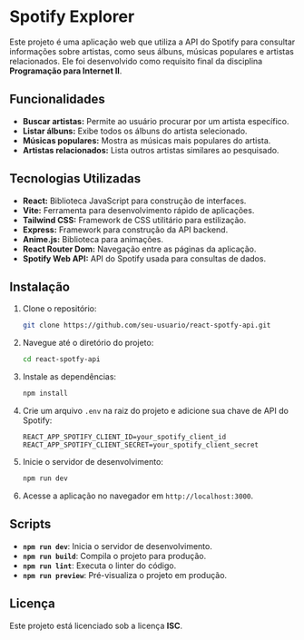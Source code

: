 # Spotify Explorer

Este projeto é uma aplicação web que utiliza a API do Spotify para consultar informações sobre artistas, como seus álbuns, músicas populares e artistas relacionados. Ele foi desenvolvido como requisito final da disciplina **Programação para Internet II**.

## Funcionalidades

- **Buscar artistas:** Permite ao usuário procurar por um artista específico.
- **Listar álbuns:** Exibe todos os álbuns do artista selecionado.
- **Músicas populares:** Mostra as músicas mais populares do artista.
- **Artistas relacionados:** Lista outros artistas similares ao pesquisado.

## Tecnologias Utilizadas

- **React:** Biblioteca JavaScript para construção de interfaces.
- **Vite:** Ferramenta para desenvolvimento rápido de aplicações.
- **Tailwind CSS:** Framework de CSS utilitário para estilização.
- **Express:** Framework para construção da API backend.
- **Anime.js:** Biblioteca para animações.
- **React Router Dom:** Navegação entre as páginas da aplicação.
- **Spotify Web API:** API do Spotify usada para consultas de dados.

## Instalação

1. Clone o repositório:

   ```bash
   git clone https://github.com/seu-usuario/react-spotfy-api.git
   ```

2. Navegue até o diretório do projeto:

   ```bash
   cd react-spotfy-api
   ```

3. Instale as dependências:

   ```bash
   npm install
   ```

4. Crie um arquivo `.env` na raiz do projeto e adicione sua chave de API do Spotify:

   ```env
   REACT_APP_SPOTIFY_CLIENT_ID=your_spotify_client_id
   REACT_APP_SPOTIFY_CLIENT_SECRET=your_spotify_client_secret
   ```

5. Inicie o servidor de desenvolvimento:

   ```bash
   npm run dev
   ```

6. Acesse a aplicação no navegador em `http://localhost:3000`.

## Scripts

- **`npm run dev`**: Inicia o servidor de desenvolvimento.
- **`npm run build`**: Compila o projeto para produção.
- **`npm run lint`**: Executa o linter do código.
- **`npm run preview`**: Pré-visualiza o projeto em produção.

## Licença

Este projeto está licenciado sob a licença **ISC**.
